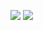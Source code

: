 ![](https://github.com/SayaliSonawane/Plotly_Offline_Python/blob/master/Line%20Chart/Line_chart.jpeg?raw=true)
![](https://github.com/SayaliSonawane/Plotly_Offline_Python/blob/master/Line%20Chart/Line_modes.jpeg?raw=true)
